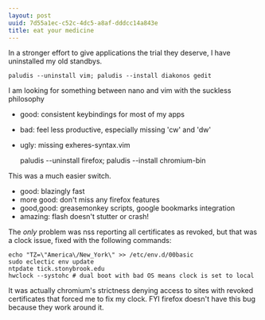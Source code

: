 ```yaml
---
layout: post
uuid: 7d55a1ec-c52c-4dc5-a8af-dddcc14a843e
title: eat your medicine
---
```


In a stronger effort to give applications the trial they deserve, I have
uninstalled my old standbys.

    paludis --uninstall vim; paludis --install diakonos gedit

I am looking for something between nano and vim with the suckless philosophy

  * good: consistent keybindings for most of my apps
  *  bad: feel less productive, especially missing 'cw' and 'dw'
  * ugly: missing exheres-syntax.vim

    paludis --uninstall firefox; paludis --install chromium-bin

This was a much easier switch.

  * good: blazingly fast
  * more good: don't miss any firefox features
  * good,good: greasemonkey scripts, google bookmarks integration
  * amazing: flash doesn't stutter or crash!

The *only* problem was nss reporting all certificates as revoked, but that was a
clock issue, fixed with the following commands:

    echo "TZ=\"America\/New_York\" >> /etc/env.d/00basic
    sudo eclectic env update
    ntpdate tick.stonybrook.edu
    hwclock --systohc # dual boot with bad OS means clock is set to local

It was actually chromium's strictness denying access to sites with revoked
certificates that forced me to fix my clock. FYI firefox doesn't have this bug
because they work around it.
